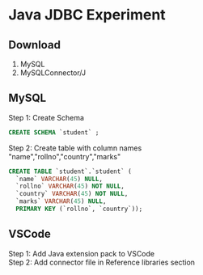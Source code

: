 # Java JDBC Experiment
## Download
1. MySQL</br>
2. MySQLConnector/J </br>
## MySQL
Step 1: Create Schema</br>
```sql
CREATE SCHEMA `student` ;
```
Step 2: Create table with column names </br>"name","rollno","country","marks"</br>
```sql
CREATE TABLE `student`.`student` (
  `name` VARCHAR(45) NULL,
  `rollno` VARCHAR(45) NOT NULL,
  `country` VARCHAR(45) NOT NULL,
  `marks` VARCHAR(45) NULL,
  PRIMARY KEY (`rollno`, `country`));
```

## VSCode
Step 1: Add Java extension  pack to VSCode</br>
Step 2: Add connector file in Reference libraries section</br>